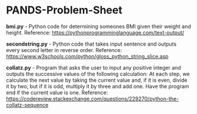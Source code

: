 # PANDS-Problem-Sheet
<b>bmi.py</b>  -  Python code for determining someones BMI given their weight and height. Reference: https://pythonprogramminglanguage.com/text-output/

<b>secondstring.py</b> - Python code that takes input sentence and outputs every second letter in reverse order. Reference: https://www.w3schools.com/python/gloss_python_string_slice.asp

<b>collatz.py</b> - Program that asks the user to input any positive integer and outputs the successive values of the following calculation: At each step, we calculate the next value by taking the current value and, if it is even, divide it by two, but if it is odd, multiply it by three and add one. Have the program end if the current value is one. Reference: https://codereview.stackexchange.com/questions/229270/python-the-collatz-sequence
